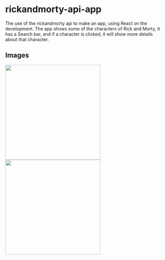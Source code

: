 # rickandmorty-api-app
The use of the rickandmorty api to make an app, using React on the development.
The app shows some of the characters of Rick and Morty, it has a Search bar, and if a character is clicked, it will show more details about that character.

## Images
<div>
  <img src="https://i.ibb.co/z8zrKKP/Screenshot-20220317-211720-1.png" width="300" >
  <img src="https://i.ibb.co/YT4Bq2z/Screenshot-20220317-211856-1.png" width="300" >
</div>
